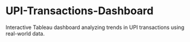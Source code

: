 # UPI-Transactions-Dashboard
Interactive Tableau dashboard analyzing trends in UPI transactions using real-world data.
